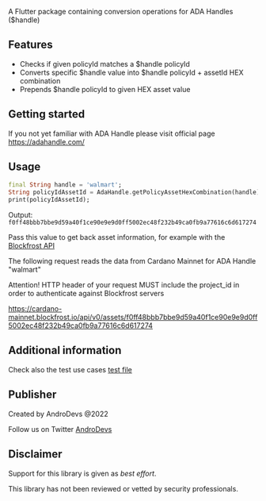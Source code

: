 A Flutter package containing conversion operations for ADA Handles ($handle)

## Features

- Checks if given policyId matches a $handle policyId
- Converts specific $handle value into $handle policyId + assetId HEX combination
- Prepends $handle policyId to given HEX asset value

## Getting started

If you not yet familiar with ADA Handle please visit official page
https://adahandle.com/

## Usage

```dart
final String handle = 'walmart';
String policyIdAssetId = AdaHandle.getPolicyAssetHexCombination(handle);
print(policyIdAssetId);
```

Output: `f0ff48bbb7bbe9d59a40f1ce90e9e9d0ff5002ec48f232b49ca0fb9a77616c6d617274`

Pass this value to get back asset information, for example with the [Blockfrost API](https://blockfrost.io)

The following request reads the data from Cardano Mainnet for ADA Handle "walmart"

Attention! HTTP header of your request MUST include the project_id in order to authenticate against Blockfrost servers
 
<https://cardano-mainnet.blockfrost.io/api/v0/assets/f0ff48bbb7bbe9d59a40f1ce90e9e9d0ff5002ec48f232b49ca0fb9a77616c6d617274>


## Additional information

Check also the test use cases [test file](test/ada_handle_test.dart)

## Publisher

Created by AndroDevs @2022

Follow us on Twitter [AndroDevs](https://twitter.com/AndroDevs)

## Disclaimer

Support for this library is given as _best effort_.

This library has not been reviewed or vetted by security professionals.
